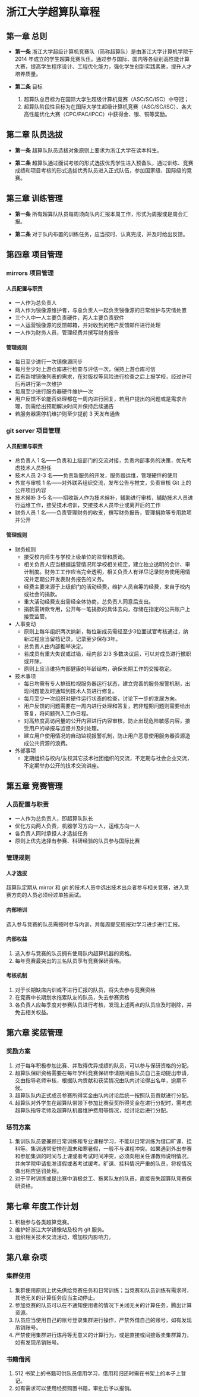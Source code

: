 # 浙江大学超算队章程

## 第一章 总则

 - **第一条** 浙江大学超级计算机竞赛队（简称超算队）是由浙江大学计算机学院于 2014 年成立的学生超算竞赛队伍。通过参与国际、国内等各级别高性能计算大赛，提高学生程序设计、工程优化能力，强化学生创新实践素质，提升人才培养质量。

 - **第二条** 目标
    1. 超算队总目标为在国际大学生超级计算机竞赛（ASC/SC/ISC）中夺冠；
    2. 超算队阶段性目标为在国际大学生超级计算机竞赛（ASC/SC/ISC）、各大高性能优化大赛（CPC/PAC/IPCC）中获得金、银、铜等奖励。

## 第二章 队员选拔
 - **第一条** 超算队队员选拔对象原则上要求为浙江大学在读本科生。

 - **第二条** 超算队通过面试考核的形式选拔优秀学生进入预备队，通过训练、竞赛成绩和项目考核的形式选拔优秀队员进入正式队伍，参加国家级、国际级的竞赛。

## 第三章 训练管理

 - **第一条** 所有超算队队员每周须向队内汇报本周工作，形式为周报或是周会汇报。

 - **第二条** 对于队内布置的训练任务，应当按时、认真完成，并及时给出反馈。

## 第四章 项目管理

### mirrors 项目管理

#### 人员配置与职责
   - 一人作为总负责人
   - 两人作为镜像源维护者，与总负责人一起负责镜像源的日常维护与灾情处置
   - 三个人中一人主要负责硬件，两人主要负责软件
   - 一人运营镜像源的反馈邮箱，并对收到的用户反馈邮件进行处理
   - 一人作为财务人员，管理经费并撰写财务报告
#### 管理规则
   - 每日至少进行一次镜像源同步
   - 每月至少对上游仓库进行检查与评估一次，保持上游仓库可信
   - 若有新增镜像列表的需求，在对版权等风险进行检查之后上报学校，经过许可后再进行第一次维护
   - 每周至少进行服务器硬件维护一次
   - 用户反馈不论能否处理都在一周内进行回复，若用户提出的问题或是需求合理，则需给出预期解决时间并保持后续通告
   - 若服务器需停机维护则至少提前 3 天发布通告

### git server 项目管理

#### 人员配置与职责
  - 总负责人 1 名——负责和上级部门的交流对接，负责内部事务的决策，优先考虑技术人员担任
  - 技术人员 2-3 名——负责新服务的开发，服务器运维，管理硬件的使用
  - 外宣与审核 1 名——对外联系组织交流，发布公告与推文，负责审核 Git 上的公开项目内容
  - 技术候补 3-5 名——招收新人作为技术候补，辅助进行审核，辅助技术人员进行运维工作，接受技术培训，交接技术人员毕业或离开后的工作
  - 财务人员 1 名——负责管理财务的收支，撰写财务报告，管理捐款等专用款项并公开

#### 管理规则
  - 财务规则
    - 接受校内师生与学校上级单位的监督和质询。
    - 相关负责⼈应当根据运营情况和学校相关规定，建⽴独⽴透明的会计、审计制度。财务⼯工作应当完全透明，相关负责⼈有详尽记录财务使⽤用情况并定期公开发表财务报告的义务。
    - 经费主要来源于上级部门的活动经费，维护人员自筹的经费，来自于校内或社会的捐款。
    - 重大活动经费支出需经全体协商，总负责人同意后支出。
    - 捐款需转款专用，公开每一笔捐款的具体去向，存储在指定的公共账户上接受监管。
  - 人事变动
    - 原则上每年组织两次纳新，每位新成员需经至少3位面试官考核通过，纳新过程应当留档记录，记录至少保存3年。
    - 总负责人由内部推举决定。
    - 若成员有重大失误或过错，经内部 2/3 多数决议后，可以对成员进行撤职或开除。
    - 原则上应当维持内部健康的年龄结构，确保长期工作的交接稳定。
  - 技术事项
    - 每日均需有专人排班检视服务器运行状态，建立完善的服务报警机制，出现问题能及时通知到技术人员进行修复。
    - 每月至少一次组织对硬件运行状态的检查，讨论下一步的发展方向。
    - 用户反馈的问题需要在一周内进行处理和答复，若非短期问题则需要给出答复，将问题列入工作日程。
    - 对高热度高访问量的公开内容进行内容审核，防止出现危险敏感内容，接受用户的举报与监督并及时处理。
    - 建立用户使用情况的自动监视报警机制，防止用户恶意使用服务器资源造成公共资源的浪费。
  - 外部事项
    - 定期组织与校内/友校其它技术社团组织的交流，不定期与社会企业交流，不定期举办公开的技术交流讲座。

## 第五章 竞赛管理

### 人员配置与职责

- 一人作为总负责人，即超算队队长
- 优化方向两人负责，机器学习方向一人，运维方向一人
- 各负责人同时承担人才选拔任务
- 原则上优先选择有参赛、科研经验的队员参与国际比赛

### 管理规则

#### 人才选拔
超算队定期从 mirror 和 git 的技术人员中选出技术出众者参与相关竞赛，进入竞赛方向的人员必须经过单独面试。
#### 内部培训
选入参与竞赛的队员需按时参与内训，并每周提交周报对学习进步进行汇报。
#### 内部权益
  1. 选入参与竞赛的队员拥有使用队内超算机器的资格。
  2. 每年竞赛最突出的三名队员享有竞赛保研资格。
#### 考核机制
  1. 对于长期缺席内训或不进行汇报的队员，将失去参与竞赛资格
  2. 在竞赛中长期划水拖累队友的队员，失去参赛资格
  3. 各负责人应每季度对参赛队员进行考核，发现上述两点的队员应及时剔除，并免去相关权益。

## 第六章 奖惩管理
### 奖励方案
1. 对于每年积极参加比赛、并取得优异成绩的队员，可以参与保研资格的分配。
2. 超算队保研资格需要在每年学科竞赛保研申请期间由队员自己主动提出申请，交由指导老师审核，根据队内贡献和获奖情况由队内讨论得出名单，逾期不候。
3. 超算队队内正式成员参赛所得奖金由队内讨论后统一按照队员贡献进行分配。
4. 超算队对外学生在超算队带领下参加比赛获奖所得奖金在进行分配时，需考虑超算队指导老师及超算队机器维护费用等情况，经讨论后进行分配。

### 惩罚方案
1. 集训队队员要兼顾日常训练和专业课程学习，不能以日常训练为借口旷课、挂科等。集训通常安排在周末和寒暑假，一般不与课程冲突。如果遇到外出参赛和参加集训的时间与上课或者考试时间冲突，必须向相关任课教师说明情况，并向学院申请批准请假或者考试缓考。旷课、挂科情况严重的队员，将视情况做出相应惩罚处理。
2. 对于平时训练或是比赛中消极怠工、拖累队友的队员，直接丧失超算队竞赛保研资格。

## 第七章 年度工作计划

1. 积极参与各类超算竞赛。
2. 维护好浙江大学镜像站及校内 git 服务。
3. 组织相关技术交流活动，增加校内影响力。

## 第八章 杂项

### 集群使用

1. 集群使用原则上优先供给竞赛任务和日常训练；当竞赛和队员训练有需求时，其他无关的计算任务应当主动停止。
2. 参加竞赛的队员可以在不通知使用者的情况下关闭无关的计算任务，腾出计算资源。
3. 队员应当使用自己的账号登录集群进行操作，严禁外借自己的账号，如有发现吊销账号。
4. 严禁使用集群进行炼丹等无意义的计算行为，或是直接或间接贩卖集群算力，如有发现吊销账号。

### 书籍借阅

1. 512 书架上的书籍可供队员借用学习，借用和归还时需在书架上的本子上登记。
2. 如有需求可以使用经费购置书籍，审批后予以报销。
